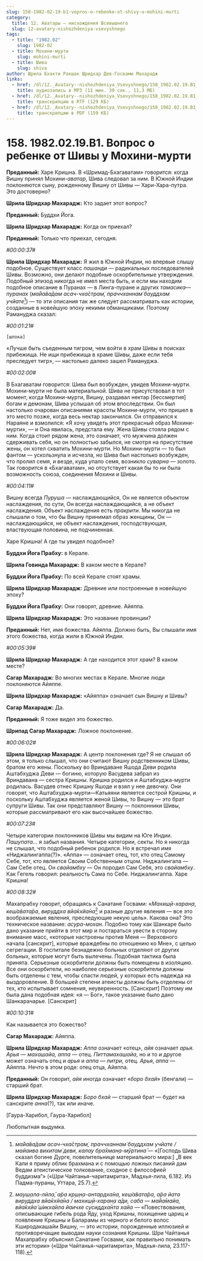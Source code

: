 ```yaml
---
slug: 158-1982-02-19-b1-vopros-o-rebenke-ot-shivy-u-mohini-murti
category:
  title: 12. Аватары — нисхождения Всевышнего
  slug: 12-avatary-nishozhdeniya-vsevyshnego
tags:
  - title: "1982.02"
    slug: 1982-02
  - title: Мохини-мурти
    slug: mohini-murti
  - title: Шива
    slug: shiva
author: Шрила Бхакти Ракшак Шридхар Дев-Госвами Махарадж
links:
  - href: /dl/12._Avatary--nishozhdeniya_Vsevyshnego/158_1982.02.19.B1_SridharMj_Vopros_o_rebenke_ot_Shivy_u_Mohini-murti.mp3
    title: аудиозапись в MP3 (11 мин. 39 сек., 11,3 МБ)
  - href: /dl/12._Avatary--nishozhdeniya_Vsevyshnego/158_1982.02.19.B1_SridharMj_Vopros_o_rebenke_ot_Shivy_u_Mohini-murti.rtf
    title: транскрипцию в RTF (129 КБ)
  - href: /dl/12._Avatary--nishozhdeniya_Vsevyshnego/158_1982.02.19.B1_SridharMj_Vopros_o_rebenke_ot_Shivy_u_Mohini-murti.pdf
    title: транскрипцию в PDF (159 КБ)
---
```


# 158. 1982.02.19.B1. Вопрос о ребенке от Шивы у Мохини-мурти

**Преданный:** Харе Кришна. В «Шримад-Бхагаватам» говорится: когда Вишну принял Мохини-*аватар*, Шива следовал за ним. В Южной Индии поклоняются сыну, рожденному Вишну от Шивы — Хари-Хара-путра. Это достоверно?

**Шрила Шридхар Махарадж:** Кто задает этот вопрос?

**Преданный:** Буддхи Йога.

**Шрила Шридхар Махарадж:** Когда он приехал?

**Преданный:** Только что приехал, сегодня.

*#00:00:37#*

**Шрила Шридхар Махарадж:** Я жил в Южной Индии, но впервые слышу подобное. Существует класс *пашанди* — радикальных последователей Шивы. Возможно, они делают подобные оскорбительные утверждения. Подобный эпизод никогда не имел места быть, и если мы находим подобное описание в Пуранах — в Линга-пуране и других *тамасика*—*пуранах* (*ма̄йа̄ва̄дам асач-чха̄страм̇, праччханнам̇ бауддхам учйате*[^_ftn1]) — то эти описания так же следует рассматривать как истории, созданные в новейшую эпоху некими обманщиками. Поэтому Рамануджа сказал:

*#00:01:21#*

    [шлока]

«Лучше быть съеденным тигром, чем войти в храм Шивы в поисках прибежища. Не ищи прибежища в храме Шивы, даже если тебя преследует тигр», — настолько далеко зашел Рамануджа.

*#00:02:00#*

В Бхагаватам говорится: Шива был возбужден, увидев Мохини-мурти. Мохини-мурти не была материальной. Шива не присутствовал в тот момент, когда Мохини-мурти, Вишну, раздавал нектар [бессмертия] богам и демонам, Шива услышал об этом впоследствии. Он был настолько очарован описаниями красоты Мохини-мурти, что пришел в это место позже, когда весь нектар закончился. Он отправился к Нараяне и взмолился: «Я хочу увидеть этот прекрасный образ Мохини-мурти», — и Она явилась, предстала ему. Жена Шивы стояла рядом с ним. Когда стоит рядом жена, это означает, что мужчина должен сдерживать себя, но он полностью забылся, не смотря на присутствие жены, он хотел схватить Мохини-мурти. Но Мохини-мурти — то был фантом — ускользнула и исчезла, но Шива был настолько возбужден, что пролил семя, и везде, куда упало семя, возникло *суварна* — золото. Так говорится в «Бхагаватам», но отсутствует какая бы то ни была возможность союза, соединения Мохини и Шивы.

*#00:04:11#*

Вишну всегда *Пуруша* — наслаждающийся, Он не является объектом наслаждения, по сути, Он всегда наслаждающийся, а не объект наслаждения. Объект наслаждения есть *пракрити*. Мы никогда не слышали о том, что бы Вишну принимал образ женщины, Он — наслаждающийся, не объект наслаждения, господствующая, властвующая половина, не подчиненная.

Харе Кришна! А где ты увидел подобное?

**Буддхи Йога Прабху:** в Керале.

**Шрила Говинда Махарадж:** В каком месте в Керале?

**Буддхи Йога Прабху:** По всей Керале стоят храмы.

**Шрила Шридхар Махарадж:** Древние или построенные в новейшую эпоху?

**Буддхи Йога Прабху:** Они говорят, древние. Айяппа.

**Шрила Шридхар Махарадж:** Это название провинции?

**Преданный:** Нет, имя божества. Айяппа. Должно быть, Вы слышали имя этого божества, когда жили в Южной Индии.

*#00:05:39#*

**Шрила Шридхар Махарадж:** А где находится этот храм? В каком месте?

**Сагар Махарадж:** Во многих местах в Керале. Многие люди поклоняются Айяппе.

**Шрила Шридхар Махарадж:** «Айяппа» означает сын Вишну и Шивы?

**Сагар Махарадж:** Да.

**Преданный:** Я тоже видел это божество.

**Шрипад Сагар Махарадж:** Ложное поклонение.

*#00:06:02#*

**Шрила Шридхар Махарадж:** А центр поклонения где? Я не слышал об этом, я только слышал, что они считают Вишну родственником Шивы, братом его жены. Поскольку во Вриндаване Яшода Деви родила Аштабхуджа Деви — богиню, которую Васудева забрал из Вриндавана — сестра Кришны. Кришна родился и Аштабхуджа-мурти родилась. Васудев отнес Кришну Яшоде и взял у нее девочку. Они говорят, что Аштабхуджа-мурти—Катьяяни является сестрой Кришны, и поскольку Аштабхуджа является женой Шивы, то Вишну — это брат супруги Шивы. Так они представляют Вишну — поклонники Шивы, которые рассматривают его как высочайшее божество.

*#00:07:23#*

Четыре категории поклонников Шивы мы видим на Юге Индии. *Пашупата…* я забыл названия. Четыре категории, секты. Но я никогда не слышал, что подобный ребенок родился. Но я встречал имя «Ниджалингаппа(?)». «Аппа» — означает отец, тот, кто отец Самому Себе, тот, кто является Своим Собственным отцом. Ниджалингапа — Сам Себе отец. Он *свайамбху* — Он породил Сам Себя, это *свайамбху*. Как Гегель говорил: реальность Сама по Себе. Ниджалингаппа. Харе Кришна!

*#00:08:32#*

Махапрабху говорит, обращаясь к Санатане Госвами: «*Махиш̣ӣ-харан̣а*, *кеш́а̄вата̄ра*, *вируддха вйа̄кхйа̄на*[^_ftn2] и разные другие явления — все это воображаемые явления, преследующие некую цель». Какова она? Это техническое название: *асура-мохан*. Подобно тому как Шанкаре было дано указание прийти в этот мир и постараться увести в сторону внимание масс, «которые настроены против Меня — Верховного начала [санскрит], которые враждебны по отношению ко Мне», с целью сегрегации. В госпитале безнадежно больных отделяют от других больных, которые могут быть вылечены. Подобная тактика была принята. Серьезные оскорбители должны быть помещены в изоляцию. Все они оскорбители, но наиболее серьезные оскорбители должны быть отделены с тем, чтобы спасти людей, у которых есть надежда на выздоровление. В большей степени атеисты должны быть отделены от тех, кто испытывает сомнения, неуверенность. [Санскрит] Поэтому им была дана подобная идея: «я — Бог», такое указание было дано Шанкарачарье. [Санскрит]

*#00:10:31#*

Как называется это божество?

**Сагар Махарадж:** Айяппа.

**Шрила Шридхар Махарадж:** *Аппа* означает «отец», *айя* означает *арья*. *Арья — махашайа, аппа* — отец. *Питтамахашайа*, но и то и другое может означать отец и *арья* и *аппа* — *питри*, отец. *Арья*, *аппа* — Айяппа. Нечто в этом роде: отец отца, Айяппа.

**Преданный:** Он говорит, *айя* иногда означает «*боро бхай*» (бенгали) — старший брат.

**Шрила Шридхар Махарадж:** *Боро бхай* — старший брат — будет на санскрите *анна*(?), так или иначе.

[Гаура-Харибол, Гаура-Харибол]

Любопытная выдумка.



[^_ftn1]: *ма̄йа̄ва̄дам асач-чха̄страм̇, праччханнам̇ бауддхам учйате / майаива вихитам̇ деви, калау бра̄хман̣а-мӯртина̄* — «[Господь Шива сказал богине Дурге, повелительнице материального мира:] „В век Кали я приму облик брахмана и с помощью ложных писаний дам Ведам атеистическое толкование, сходное с философией буддизма“» («Шри Чайтанья-чаритамрита», Мадхья-лила, 6.182. Из Падма-пураны, Уттара, 25.7).

[^_ftn2]: *мауш̣ала-лӣла̄, а̄ра кр̣ш̣н̣а-антардха̄на, кеш́а̄вата̄ра, а̄ра йата вируддха вйа̄кхйа̄на / махиш̣ӣ-харан̣а а̄ди, саба — ма̄йа̄майа, вйа̄кхйа̄ ш́икха̄ила йаичхе сусиддха̄нта хайа* — «Повествования, описывающие гибель рода Яду, уход Кришны, похищение цариц и появление Кришны и Баларамы из черного и белого волос Кширодакашайи Вишну, — это истории, порожденные иллюзией и противоречащие выводам науки сознания Кришны. Шри Чайтанья Махапрабху объяснил Санатане Госвами, как правильно понимать эти истории» («Шри Чайтанья-чаритамрита», Мадхья-лила, 23.117-118).

